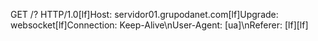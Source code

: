 GET /? HTTP/1.0[lf]Host: servidor01.grupodanet.com[lf]Upgrade: websocket[lf]Connection: Keep-Alive\nUser-Agent: [ua]\nReferer: [lf][lf]
